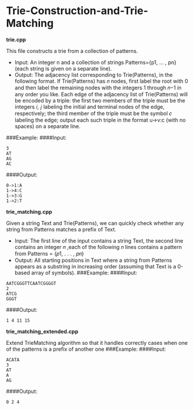 # Trie-Construction-and-Trie-Matching

**trie.cpp**

This file constructs a trie from a collection of patterns.

* Input: An integer n and a collection of strings Patterns={p1, ... , pn} (each string is given on a separate line).
* Output: The adjacency list corresponding to Trie(Patterns), in the following format. If
Trie(Patterns) has 𝑛 nodes, first label the root with 0 and then label the remaining nodes with the
integers 1 through 𝑛−1 in any order you like. Each edge of the adjacency list of Trie(Patterns) will be
encoded by a triple: the first two members of the triple must be the integers 𝑖, 𝑗 labeling the initial and
terminal nodes of the edge, respectively; the third member of the triple must be the symbol 𝑐 labeling
the edge; output each such triple in the format u->v:c (with no spaces) on a separate line.

###Example:
####Input:
```
3
AT
AG
AC
```
####Output:
```
0->1:A
1->4:C
1->3:G
1->2:T
```

**trie_matching.cpp**

Given a string Text and Trie(Patterns), we can quickly check whether any string from Patterns matches a prefix of Text.

* Input: The first line of the input contains a string Text, the second line contains an integer 𝑛 ,each of the following 𝑛 lines contains a pattern from Patterns = {𝑝1, . . . , 𝑝𝑛}
* Output: All starting positions in Text where a string from Patterns appears as a substring in increasing order (assuming that Text is a 0-based array of symbols).
###Example:
####Input:
```
AATCGGGTTCAATCGGGGT
2
ATCG
GGGT
```
####Output:
```
1 4 11 15
```
**trie_matching_extended.cpp**

Extend TrieMatching algorithm so that it handles correctly cases when one of the patterns is a prefix of another one
###Example:
####Input:
```
ACATA
3
AT
A
AG
```
####Output:
```
0 2 4
```
